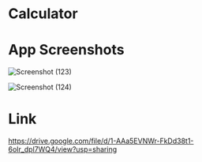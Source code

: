 
# Calculator

# App Screenshots

![Screenshot (123)](https://user-images.githubusercontent.com/86654213/131697412-ea8d4aa5-8458-47b2-9a36-bd142a85361b.png)

![Screenshot (124)](https://user-images.githubusercontent.com/86654213/131697430-0e7979d3-8467-4df7-9c0b-d7f9c4375d51.png)

# Link
https://drive.google.com/file/d/1-AAa5EVNWr-FkDd38t1-6oIr_dpl7WQ4/view?usp=sharing




